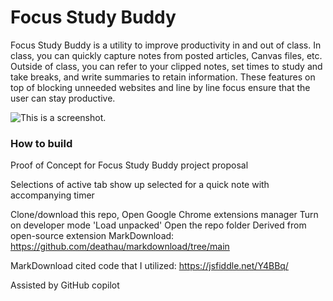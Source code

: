 # Focus Study Buddy
Focus Study Buddy is a utility to improve productivity in and out of class. In class, you can quickly capture notes from posted articles, Canvas files, etc. Outside of class, you can refer to your clipped notes, set times to study and take breaks, and write summaries to retain information. These features on top of blocking unneeded websites and line by line focus ensure that the user can stay productive. 

![This is a screenshot.](images.png)

### How to build
Proof of Concept for Focus Study Buddy project proposal

Selections of active tab show up selected for a quick note with accompanying timer

Clone/download this repo,
Open Google Chrome extensions manager
Turn on developer mode
'Load unpacked'
Open the repo folder
Derived from open-source extension MarkDownload: https://github.com/deathau/markdownload/tree/main

MarkDownload cited code that I utilized: https://jsfiddle.net/Y4BBq/

Assisted by GitHub copilot
